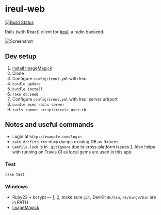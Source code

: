 # ireul-web

[![Build Status](https://travis-ci.org/gyng/ireul-web.svg)](https://travis-ci.org/gyng/ireul-web)

Rails (with React) client for [Ireul](https://github.com/infinityb/ireul/), a radio backend.

![Screenshot](http://i.imgur.com/SgSDlBG.png)

## Dev setup
1. [Install ImageMagick](http://www.imagemagick.org/index.php)
2. Clone
6. Configure `config/ireul.yml` with Ireu
3. `bundle update`
4. `bundle install`
5. `rake db:seed`
6. Configure `config/ireul.yml` with Ireul server url/port
7. `bundle exec rails server`
8. `rails runner script/create_user.rb`

## Notes and useful commands
* Login at `http://example.com/login`
* `rake db:fixtures:dump` dumps existing DB as fixtures
* `Gemfile.lock` is in `.gitignore` due to cross-platform issues [1](https://github.com/bundler/bundler-features/issues/4). Also helps with running on Travis CI as local gems are used in this app.

### Test
`rake test`

### Windows
* Ruby22 + bcrypt — [1](https://github.com/codahale/bcrypt-ruby/issues/116), [2](https://www.alib.jp/entries/bcrypt_ext_load_error_on_ruby21x), make sure `git`, DevKit `dk/bin`, `dk/mingw/bin` are in PATH
* [ImageMagick](http://www.imagemagick.org/script/binary-releases.php#windows)
